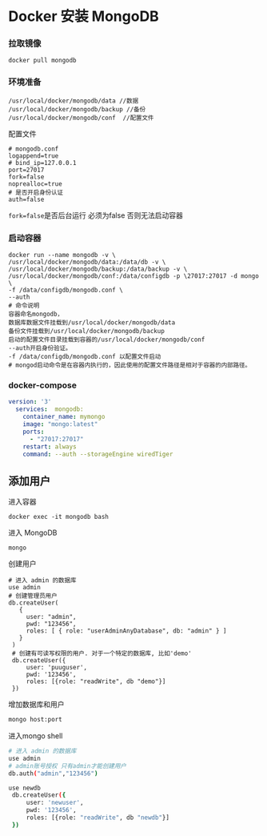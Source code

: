 # Docker 安装 MongoDB

### 拉取镜像

```shell
docker pull mongodb
```

### 环境准备

```shell
/usr/local/docker/mongodb/data //数据
/usr/local/docker/mongodb/backup //备份
/usr/local/docker/mongodb/conf  //配置文件
```

配置文件

```shell
# mongodb.conf
logappend=true
# bind_ip=127.0.0.1
port=27017 
fork=false
noprealloc=true
# 是否开启身份认证
auth=false
```

`fork=false`是否后台运行 必须为false 否则无法启动容器

### 启动容器

```shell
docker run --name mongodb -v \
/usr/local/docker/mongodb/data:/data/db -v \
/usr/local/docker/mongodb/backup:/data/backup -v \
/usr/local/docker/mongodb/conf:/data/configdb -p \27017:27017 -d mongo \
-f /data/configdb/mongodb.conf \
--auth
# 命令说明
容器命名mongodb，
数据库数据文件挂载到/usr/local/docker/mongodb/data
备份文件挂载到/usr/local/docker/mongodb/backup
启动的配置文件目录挂载到容器的/usr/local/docker/mongodb/conf
--auth开启身份验证。
-f /data/configdb/mongodb.conf 以配置文件启动 
# mongod启动命令是在容器内执行的，因此使用的配置文件路径是相对于容器的内部路径。
```



### docker-compose

```yml
version: '3'
  services:  mongodb:    
    container_name: mymongo    
    image: "mongo:latest"    
    ports: 
      - "27017:27017"    
    restart: always    
    command: --auth --storageEngine wiredTiger

```

## 添加用户

进入容器

```shell
docker exec -it mongodb bash
```

进入 MongoDB

```shell
mongo
```

 创建用户

```shell
# 进入 admin 的数据库
use admin
# 创建管理员用户
db.createUser(
   {
     user: "admin",
     pwd: "123456",
     roles: [ { role: "userAdminAnyDatabase", db: "admin" } ]
   }
 )
 # 创建有可读写权限的用户. 对于一个特定的数据库, 比如'demo'
 db.createUser({
     user: 'puuguser',
     pwd: '123456',
     roles: [{role: "readWrite", db "demo"}]
 })
```



增加数据库和用户

```sh
mongo host:port
```

进入mongo shell

```sh
# 进入 admin 的数据库
use admin
# admin账号授权 只有admin才能创建用户
db.auth("admin","123456")

use newdb
 db.createUser({
     user: 'newuser',
     pwd: '123456',
     roles: [{role: "readWrite", db "newdb"}]
 })
```

